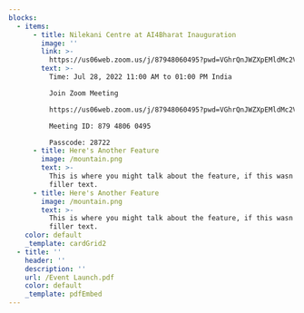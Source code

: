 ```yaml
---
blocks:
  - items:
      - title: Nilekani Centre at AI4Bharat Inauguration
        image: ''
        link: >-
          https://us06web.zoom.us/j/87948060495?pwd=VGhrQnJWZXpEMldMc2V0WDNIRFJHZz09
        text: >-
          Time: Jul 28, 2022 11:00 AM to 01:00 PM India

          Join Zoom Meeting

          https://us06web.zoom.us/j/87948060495?pwd=VGhrQnJWZXpEMldMc2V0WDNIRFJHZz09

          Meeting ID: 879 4806 0495

          Passcode: 28722
      - title: Here's Another Feature
        image: /mountain.png
        text: >-
          This is where you might talk about the feature, if this wasn't just
          filler text.
      - title: Here's Another Feature
        image: /mountain.png
        text: >-
          This is where you might talk about the feature, if this wasn't just
          filler text.
    color: default
    _template: cardGrid2
  - title: ''
    header: ''
    description: ''
    url: /Event Launch.pdf
    color: default
    _template: pdfEmbed
---
```



